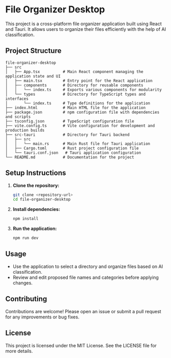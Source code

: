 # File Organizer Desktop

This project is a cross-platform file organizer application built using React and Tauri. It allows users to organize their files efficiently with the help of AI classification.

## Project Structure

```
file-organizer-desktop
├── src
│   ├── App.tsx          # Main React component managing the application state and UI
│   ├── main.tsx         # Entry point for the React application
│   ├── components       # Directory for reusable components
│   │   └── index.ts     # Exports various components for modularity
│   └── types            # Directory for TypeScript types and interfaces
│       └── index.ts     # Type definitions for the application
├── index.html           # Main HTML file for the application
├── package.json         # npm configuration file with dependencies and scripts
├── tsconfig.json        # TypeScript configuration file
├── vite.config.ts       # Vite configuration for development and production builds
├── src-tauri            # Directory for Tauri backend
│   ├── src
│   │   └── main.rs      # Main Rust file for Tauri application
│   ├── Cargo.toml       # Rust project configuration file
│   └── tauri.conf.json   # Tauri application configuration
└── README.md            # Documentation for the project
```

## Setup Instructions

1. **Clone the repository:**
   ```bash
   git clone <repository-url>
   cd file-organizer-desktop
   ```

2. **Install dependencies:**
   ```bash
   npm install
   ```

3. **Run the application:**
   ```bash
   npm run dev
   ```

## Usage

- Use the application to select a directory and organize files based on AI classification.
- Review and edit proposed file names and categories before applying changes.

## Contributing

Contributions are welcome! Please open an issue or submit a pull request for any improvements or bug fixes.

## License

This project is licensed under the MIT License. See the LICENSE file for more details.